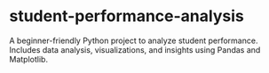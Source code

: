 # student-performance-analysis
A beginner-friendly Python project to analyze student performance. Includes data analysis, visualizations, and insights using Pandas and Matplotlib.
